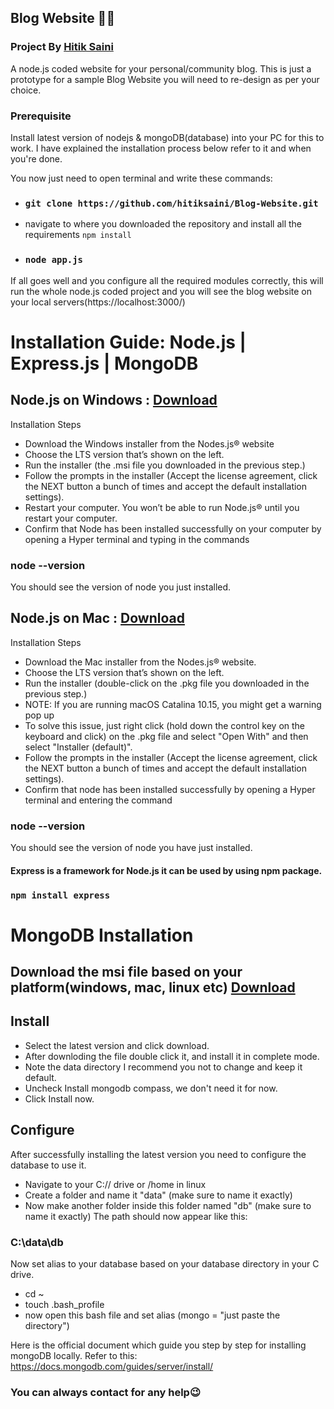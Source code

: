 ## Blog Website 📝📌
### Project By [Hitik Saini](https://hitik20.tech/)
A node.js coded website for your personal/community blog. This is just a prototype for a sample Blog Website you will need to re-design as per your choice.

### Prerequisite
Install latest version of nodejs & mongoDB(database) into your PC for this to work. I have explained the installation process below refer to it and when you're done.

You now just need to open terminal and write these commands:

* ### `git clone https://github.com/hitiksaini/Blog-Website.git `
* navigate to where you downloaded the repository and install all the requirements `npm install` 
* ### `node app.js` 
If all goes well and you configure all the required modules correctly, this will run the whole node.js coded project and you will see the blog website on your local servers(https://localhost:3000/)

# Installation Guide: Node.js | Express.js | MongoDB
## Node.js on Windows : [Download](https://nodejs.org/en/)
Installation Steps

* Download the Windows installer from the Nodes.js® website
* Choose the LTS version that’s shown on the left. 
* Run the installer (the .msi file you downloaded in the previous step.)
* Follow the prompts in the installer (Accept the license agreement, click the NEXT button a bunch of times and accept the default installation settings).
* Restart your computer. You won’t be able to run Node.js® until you restart your computer.
* Confirm that Node has been installed successfully on your computer by opening a Hyper terminal and typing in the commands 
### node --version

You should see the version of node you just installed.

## Node.js on Mac : [Download](https://nodejs.org/en/)
Installation Steps

* Download the Mac installer from the Nodes.js® website. 
* Choose the LTS version that’s shown on the left. 
* Run the installer (double-click on the .pkg file you downloaded in the previous step.)
* NOTE: If you are running macOS Catalina 10.15, you might get a warning pop up
* To solve this issue, just right click (hold down the control key on the keyboard and click) on the .pkg file and select "Open With" and then select "Installer (default)".
* Follow the prompts in the installer (Accept the license agreement, click the NEXT button a bunch of times and accept the default installation settings).
* Confirm that node has been installed successfully by opening a Hyper terminal and entering the command
### node --version

You should see the version of node you have just installed.

#### Express is a framework for Node.js it can be used by using npm package.
### `npm install express`

# MongoDB Installation 
## Download the msi file based on your platform(windows, mac, linux etc) [Download](https://www.mongodb.com/try/download/community)
## Install
* Select the latest version and click download.
* After downloding the file double click it, and install it in complete mode.
* Note the data directory I recommend you not to change and keep it default.
* Uncheck Install mongodb compass, we don't need it for now.
* Click Install now. 

## Configure
After successfully installing the latest version you need to configure the database to use it.

* Navigate to your C:// drive or /home in linux 
* Create a folder and name it "data" (make sure to name it exactly)
* Now make another folder inside this folder named "db" (make sure to name it exactly)
The path should now appear like this:
### C:\data\db
Now set alias to your database based on your database directory in your C drive.
* cd ~ 
* touch .bash_profile
* now open this bash file and set alias (mongo = "just paste the directory")


Here is the official document which guide you step by step for installing mongoDB locally.
Refer to this: https://docs.mongodb.com/guides/server/install/

### You can always contact for any help😉
